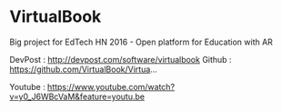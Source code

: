# VirtualBook

Big project for EdTech HN 2016 - Open platform for Education with AR

DevPost : http://devpost.com/software/virtualbook
Github : https://github.com/VirtualBook/Virtua...

Youtube : https://www.youtube.com/watch?v=y0_J6WBcVaM&feature=youtu.be
